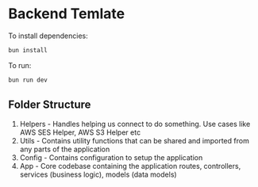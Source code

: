 # Backend Temlate

To install dependencies:
```sh
bun install
```

To run:
```sh
bun run dev
```

## Folder Structure

1. Helpers - Handles helping us connect to do something. Use cases like AWS SES Helper, AWS S3 Helper etc
2. Utils - Contains utility functions that can be shared and imported from any parts of the application
3. Config - Contains configuration to setup the application
4. App - Core codebase containing the application routes, controllers, services (business logic), models (data models)
